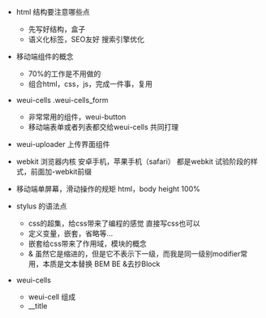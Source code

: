 - html 结构要注意哪些点
    - 先写好结构，盒子
    - 语义化标签，SEO友好
        搜索引擎优化

- 移动端组件的概念
    - 70%的工作是不用做的
    - 组合html，css，js，完成一件事，复用
- weui-cells .weui-cells_form
    - 非常常用的组件，weui-button
    - 移动端表单或者列表都交给weui-cells 共同打理
- weui-uploader 上传界面组件
- webkit 浏览器内核
    安卓手机，苹果手机（safari） 都是webkit
    试验阶段的样式，前面加-webkit前缀
- 移动端单屏幕，滑动操作的规矩
    html，body  height 100%

- stylus 的语法点
    - css的超集，给css带来了编程的感觉
        直接写css也可以
    - 定义变量，嵌套，省略等...
    - 嵌套给css带来了作用域，模块的概念
    - & 虽然它是缩进的，但是它不表示下一级，而我是同一级别modifier常用，本质是文本替换
    BEM BE &去抄Block

- weui-cells
    - weui-cell 组成
    - __title 